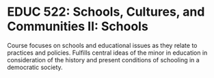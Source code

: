 # EDUC 522: Schools, Cultures, and Communities II: Schools

Course focuses on schools and educational issues as they relate to practices and policies. Fulfills central ideas of the minor in education in consideration of the history and present conditions of schooling in a democratic society.